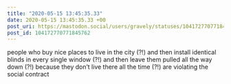 ```yaml
---
title: "2020-05-15 13:45:35.33"
date: 2020-05-15 13:45:35.33 +00
post_uri: https://mastodon.social/users/gravely/statuses/104172770771845762
post_id: 104172770771845762
---
```

people who buy nice places to live in the city (?!) and then install identical blinds in every single window (?!) and then leave them pulled all the way down (?!) because they don’t live there all the time (?!) are violating the social contract


